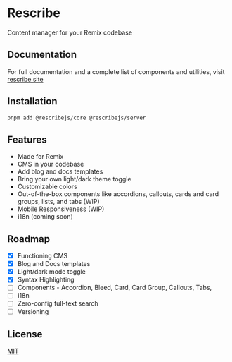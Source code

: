 # Rescribe

Content manager for your Remix codebase

## Documentation

For full documentation and a complete list of components and utilities, visit [rescribe.site](https://rescribe.site)

## Installation

```bash
pnpm add @rescribejs/core @rescribejs/server
```

## Features

-   Made for Remix
-   CMS in your codebase
-   Add blog and docs templates
-   Bring your own light/dark theme toggle
-   Customizable colors
-   Out-of-the-box components like accordions, callouts, cards and card groups, lists, and tabs (WIP)
-   Mobile Responsiveness (WIP)
-   i18n (coming soon)

## Roadmap

-   [x] Functioning CMS
-   [x] Blog and Docs templates
-   [x] Light/dark mode toggle
-   [x] Syntax Highlighting
-   [ ] Components - Accordion, Bleed, Card, Card Group, Callouts, Tabs,
-   [ ] i18n
-   [ ] Zero-config full-text search
-   [ ] Versioning

## License

[MIT](https://choosealicense.com/licenses/mit/)
